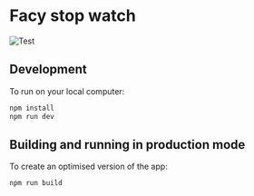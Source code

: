 # Facy stop watch

![Test](https://github.com/Tsuyoshi84/fancy-stop-watch/workflows/Test/badge.svg)

## Development

To run on your local computer:

```bash
npm install
npm run dev
```

## Building and running in production mode

To create an optimised version of the app:

```bash
npm run build
```

